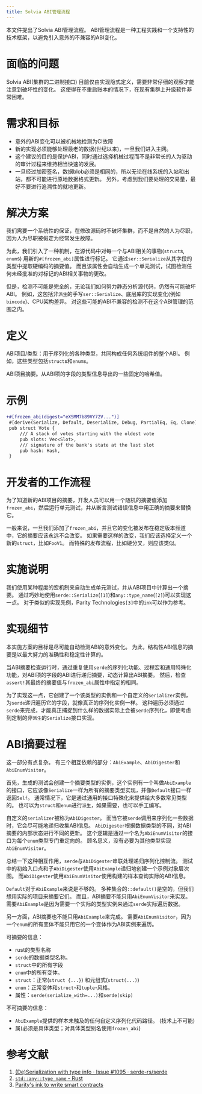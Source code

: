 ```yaml
---
title: Solvia ABI管理流程
---
```


本文件提出了Solvia ABI管理流程。 ABI管理流程是一种工程实践和一个支持性的技术框架，以避免引入意外的不兼容的ABI变化。

# 面临的问题

Solvia ABI(集群的二进制接口) 目前仅由实现隐式定义，需要非常仔细的观察才能注意到破坏性的变化。 这使得在不重启账本的情况下，在现有集群上升级软件非常困难。

# 需求和目标

- 意外的ABI变化可以被机械地检测为CI故障
- 新的实现必须能够处理最老的数据(世纪以来)，一旦我们进入主网。
- 这个建议的目的是保护ABI，同时通过选择机械过程而不是非常长的人为驱动的审计过程来维持相当快速的发展。
- 一旦经过加密签名，数据blob必须是相同的，所以无论在线系统的入站和出站，都不可能进行原地数据格式更新。 另外，考虑到我们要处理的交易量，最好不要进行追溯性的就地更新。

# 解决方案

我们需要一个系统性的保证，在修改源码时不破坏集群，而不是自然的人为尽职，因为人为尽职被假定为经常发生故障。

为此，我们引入了一种机制，在源代码中对每一个与ABI相关的事物(`struct`s, `enum`s) 用新的`#[frozen_abi]`属性进行标记。 它通过`ser::Serialize`从其字段的类型中提取硬编码的摘要值。 而且该属性会自动生成一个单元测试，试图检测任何未经批准的对标记的ABI相关事物的更改。

但是，检测不可能是完全的，无论我们如何努力静态分析源代码，仍然有可能破坏ABI。 例如，这包括非`派生`的手写`ser::Serialize`、底层库的实现变化(例如`bincode`)、CPU架构差异。 对这些可能的ABI不兼容的检测不在这个ABI管理的范围之内。

# 定义

ABI项目/类型：用于序列化的各种类型，共同构成任何系统组件的整个ABI。 例如，这些类型包括`struct`s和`enum`s。

ABI项目摘要。从ABI项的字段的类型信息导出的一些固定的哈希值。

# 示例

```patch
+#[frozen_abi(digest="eXSMM7b89VY72V...")]
 #[derive(Serialize, Default, Deserialize, Debug, PartialEq, Eq, Clone)]
 pub struct Vote {
     /// A stack of votes starting with the oldest vote
     pub slots: Vec<Slot>,
     /// signature of the bank's state at the last slot
     pub hash: Hash,
 }
```

# 开发者的工作流程

为了知道新的ABI项目的摘要，开发人员可以用一个随机的摘要值添加`frozen_abi`，然后运行单元测试，并从断言测试错误信息中用正确的摘要来替换它。

一般来说，一旦我们添加了`frozen_abi`，并且它的变化被发布在稳定版本频道中，它的摘要应该永远不会改变。 如果需要这样的改变，我们应该选择定义一个新的`struct`，比如`FooV1`。 而特殊的发布流程，比如硬分叉，则应该类似。

# 实施说明

我们使用某种程度的宏机制来自动生成单元测试，并从ABI项目中计算出一个摘要。 通过巧妙地使用`serde::Serialize`(`[1]`)和`any::type_name`(`[2]`)可以实现这一点。 对于类似的实现先例，Parity Technologies`[3]`中的`ink`可以作为参考。

# 实现细节

本实施方案的目标是尽可能自动检测ABI的意外变化。 为此，结构性ABI信息的摘要是以最大努力的准确性和稳定性计算的。

当ABI摘要检查运行时，通过重复使用`serde`的序列化功能、过程宏和通用特殊化功能，对ABI项的字段的ABI进行递归摘要，动态计算出ABI摘要。 然后，检查`assert!`其最终的摘要值与`frozen_abi`属性中指定的相同。

为了实现这一点，它创建了一个该类型的实例和一个自定义的`Serializer`实例，为`serde`递归遍历它的字段，就像真正的序列化实例一样。 这种遍历必须通过`serde`来完成，才能真正捕捉到什么样的数据实际上会被`serde`序列化，即使考虑到定制的非`派生`的`Serialize`接口实现。

# ABI摘要过程

这一部分有点复杂。 有三个相互依赖的部分：`AbiExample`、`AbiDigester`和`AbiEnumVisitor`。

首先，生成的测试会创建一个摘要类型的实例，这个实例有一个叫做`AbiExample`的接口，它应该像`Serialize`一样为所有的摘要类型实现，并像`Default`接口一样返回`Self`。 通常情况下，它是通过通用的接口特殊化来提供给大多数常见类型的。 也可以为`struct`和`enum`进行`派生`，如果需要，也可以手工编写。

自定义的`serializer`被称为`AbiDigester`。 而当它被`serde`调用来序列化一些数据时，它会尽可能地递归收集ABI信息。 `AbiDigester`根据数据类型的不同，对ABI摘要的内部状态进行不同的更新。 这个逻辑是通过一个名为`AbiEnumVisitor`的接口为每个`enum`类型专门重定向的。 顾名思义，没有必要为其他类型实现`AbiEnumVisitor`。

总结一下这种相互作用，`serde`与`AbiDigester`串联处理递归序列化控制流。 测试中的初始入口点和子`AbiDigester`使用`AbiExample`递归地创建一个示例对象层次图。 而`AbiDigester`使用`AbiEnumVisitor`使用构建的样本查询实际的ABI信息。

`Default`对于`AbiExample`来说是不够的。 多种集合的`::default()`是空的，但我们想用实际的项目来摘要它们。 而且，ABI摘要不能只用`AbiEnumVisitor`来实现。 需要`AbiExample`是因为需要一个实际的类型实例来通过`serde`实际遍历数据。

另一方面，ABI摘要也不能只用`AbiExample`来完成。 需要`AbiEnumVisitor`，因为一个`enum`的所有变体不能只用它的一个变体作为ABI实例来遍历。

可摘要的信息：

- rust的类型名称
- `serde`的数据类型名称。
- `struct`中的所有字段
- `enum`中的所有变体。
- `struct`：正常(`struct {...}`) 和元组式(`struct(...)`)
- `enum`：正常变体和`struct`-和`tuple`-风格。
- 属性：`serde(serialize_with=...)`和`serde(skip)`

不可摘要的信息：

- `AbiExample`提供的样本未触及的任何自定义序列化代码路径。 (技术上不可能)
- 属(必须是具体类型；对具体类型别名使用`frozen_abi`)

# 参考文献

1. [(De)Serialization with type info · Issue #1095 · serde-rs/serde](https://github.com/serde-rs/serde/issues/1095#issuecomment-345483479)
2. [`std::any::type_name` - Rust](https://doc.rust-lang.org/std/any/fn.type_name.html)
3. [Parity's ink to write smart contracts](https://github.com/paritytech/ink)
